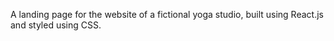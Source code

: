 A landing page for the website of a fictional yoga studio, built using React.js and styled using CSS.

